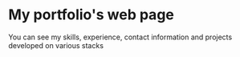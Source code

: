 # My portfolio's web page

You can see my skills, experience, contact information and projects developed on various stacks
